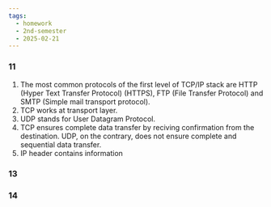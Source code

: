 ```yaml
---
tags:
  - homework
  - 2nd-semester
  - 2025-02-21
---
```


### 11

1. The most common protocols of the first level of TCP/IP stack are HTTP (Hyper Text Transfer Protocol) (HTTPS), FTP (File Transfer Protocol) and SMTP (Simple mail transport protocol).
2. TCP works at transport layer.
3. UDP stands for User Datagram Protocol.
4. TCP ensures complete data transfer by reciving confirmation from the destination. UDP, on the contrary, does not ensure complete and sequential data transfer.
5. IP header contains information

### 13

### 14
